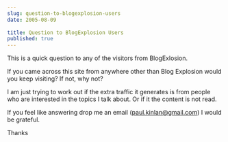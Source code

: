 ```yaml
---
slug: question-to-blogexplosion-users
date: 2005-08-09
 
title: Question to BlogExplosion Users
published: true
---
```

This is a quick question to any of the visitors from BlogExlosion.<p />If you came across this site from anywhere other than Blog Explosion would you keep visiting?  If not, why not?<p />I am just trying to work out if the extra traffic it generates is from people who are interested in the topics I talk about.  Or if it the content is not read.<p />If you feel like answering drop me an email (<a href="mailto:paul.kinlan@gmail.com">paul.kinlan@gmail.com</a>) I would be grateful.<p />Thanks<p />

